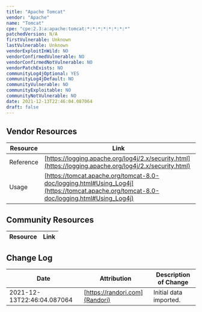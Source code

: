 ```yaml
---
title: "Apache Tomcat"
vendor: "Apache"
name: "Tomcat"
cpe: "cpe:2.3:a:apache:tomcat:*:*:*:*:*:*:*:*"
patchedVersion: N/A
firstVulnerable: Unknown
lastVulnerable: Unknown
vendorExploitInWild: NO 
vendorConfirmedVulnerable: NO
vendorConfirmedNotVulnerable: NO
vendorPatchExists: NO
communityLog4jOptional: YES
communityLog4jDefault: NO
communityVulnerable: NO
communityExploitable: NO
communityNotVulnerable: NO
date: 2021-12-13T22:46:04.087064
draft: false
---
```


## Vendor Resources
| Resource | Link |
| --- | --- |
| Reference | [https://logging.apache.org/log4j/2.x/security.html](https://logging.apache.org/log4j/2.x/security.html) |
| Usage | [https://tomcat.apache.org/tomcat-8.0-doc/logging.html#Using_Log4j](https://tomcat.apache.org/tomcat-8.0-doc/logging.html#Using_Log4j) |


## Community Resources
| Resource | Link |
| --- | --- |

## Change Log
| Date | Attribution | Description of Change |
| --- | --- | --- |
| 2021-12-13T22:46:04.087064 | [https://randori.com](Randori) | Initial data imported. |
